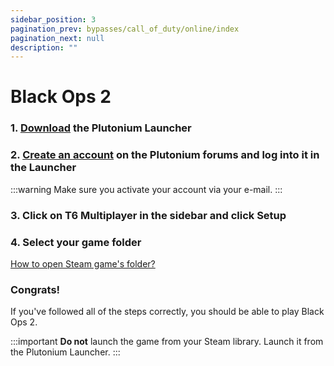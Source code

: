 ```yaml
---
sidebar_position: 3
pagination_prev: bypasses/call_of_duty/online/index
pagination_next: null
description: ""
---
```


# Black Ops 2

### 1. [Download](https://cdn.plutonium.pw/updater/plutonium.exe) the Plutonium Launcher

### 2. [Create an account](https://forum.plutonium.pw/register) on the Plutonium forums and log into it in the Launcher
:::warning
Make sure you activate your account via your e-mail.
:::

### 3. Click on T6 Multiplayer in the sidebar and click Setup

### 4. Select your game folder
[How to open Steam game's folder?](/extras/opening_a_steam_games_folder)

### Congrats!
If you've followed all of the steps correctly, you should be able to play Black Ops 2.

:::important
**Do not** launch the game from your Steam library. Launch it from the Plutonium Launcher.
:::
